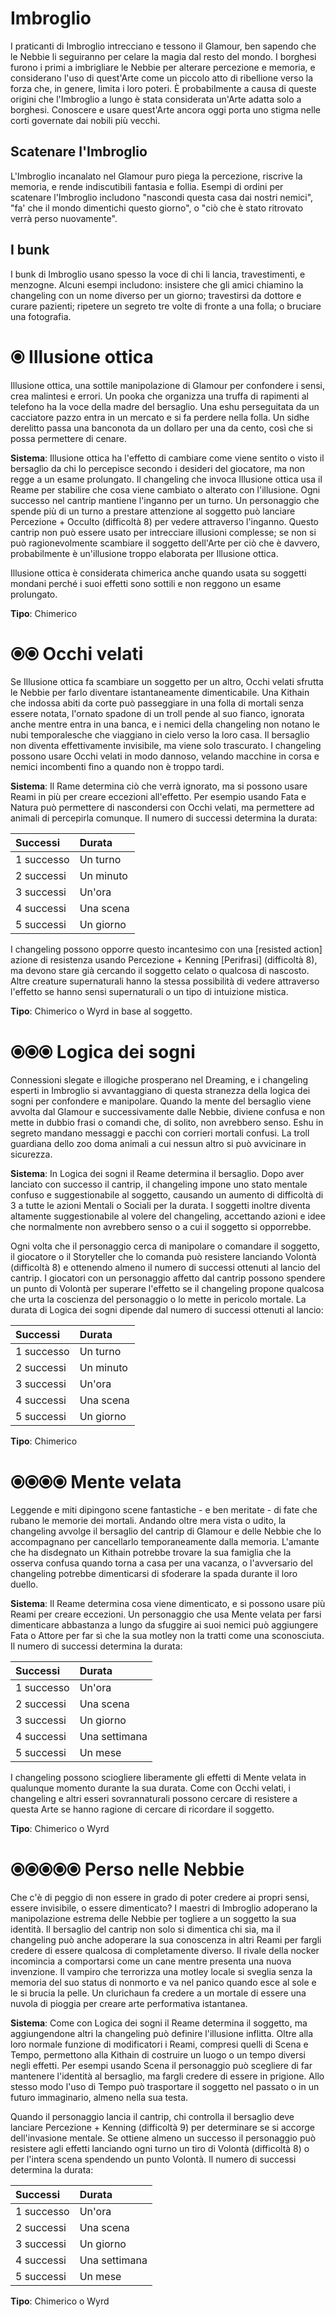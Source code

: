 # Imbroglio

I praticanti di Imbroglio intrecciano e tessono il Glamour, ben sapendo che le Nebbie li seguiranno per celare la magia dal resto del mondo. I borghesi furono i primi a imbrigliare le Nebbie per alterare percezione e memoria, e considerano l'uso di quest'Arte come un piccolo atto di ribellione verso la forza che, in genere, limita i loro poteri. È probabilmente a causa di queste origini che l'Imbroglio a lungo è stata considerata un'Arte adatta solo a borghesi. Conoscere e usare quest'Arte ancora oggi porta uno stigma nelle corti governate dai nobili più vecchi.  

## Scatenare l'Imbroglio  

L'Imbroglio incanalato nel Glamour puro piega la percezione, riscrive la memoria, e rende indiscutibili fantasia e follia. Esempi di ordini per scatenare l'Imbroglio includono "nascondi questa casa dai nostri nemici", "fa' che il mondo dimentichi questo giorno", o "ciò che è stato ritrovato verrà perso nuovamente".  

## I bunk  

I bunk di Imbroglio usano spesso la voce di chi li lancia, travestimenti, e menzogne. Alcuni esempi includono: insistere che gli amici chiamino la changeling con un nome diverso per un giorno; travestirsi da dottore e curare pazienti; ripetere un segreto tre volte di fronte a una folla; o bruciare una fotografia.  

# ⦿ Illusione ottica  

Illusione ottica, una sottile manipolazione di Glamour per confondere i sensi, crea malintesi e errori. Un pooka che organizza una truffa di rapimenti al telefono ha la voce della madre del bersaglio. Una eshu perseguitata da un cacciatore pazzo entra in un mercato e si fa perdere nella folla. Un sidhe derelitto passa una banconota da un dollaro per una da cento, così che si possa permettere di cenare.  

**Sistema**: Illusione ottica ha l'effetto di cambiare come viene sentito o visto il bersaglio da chi lo percepisce secondo i desideri del giocatore, ma non regge a un esame prolungato. Il changeling che invoca Illusione ottica usa il Reame per stabilire che cosa viene cambiato o alterato con l'illusione. Ogni successo nel cantrip mantiene l'inganno per un turno. Un personaggio che spende più di un turno a prestare attenzione al soggetto può lanciare Percezione + Occulto (difficoltà 8) per vedere attraverso l'inganno. Questo cantrip non può essere usato per intrecciare illusioni complesse; se non si può ragionevolmente scambiare il soggetto dell'Arte per ciò che è davvero, probabilmente è un'illusione troppo elaborata per Illusione ottica.  

Illusione ottica è considerata chimerica anche quando usata su soggetti mondani perché i suoi effetti sono sottili e non reggono un esame prolungato.  

**Tipo**: Chimerico  

# ⦿⦿ Occhi velati  

Se Illusione ottica fa scambiare un soggetto per un altro, Occhi velati sfrutta le Nebbie per farlo diventare istantaneamente dimenticabile. Una Kithain che indossa abiti da corte può passeggiare in una folla di mortali senza essere notata, l'ornato spadone di un troll pende al suo fianco, ignorata anche mentre entra in una banca, e i nemici della changeling non notano le nubi temporalesche che viaggiano in cielo verso la loro casa. Il bersaglio non diventa effettivamente invisibile, ma viene solo trascurato. I changeling possono usare Occhi velati in modo dannoso, velando macchine in corsa e nemici incombenti fino a quando non è troppo tardi.  

**Sistema**: Il Rame determina ciò che verrà ignorato, ma si possono usare Reami in più per creare eccezioni all'effetto. Per esempio usando Fata e Natura può permettere di nascondersi con Occhi velati, ma permettere ad animali di percepirla comunque. Il numero di successi determina la durata:  

| Successi   | Durata    |
|:-----------|:----------|
| 1 successo | Un turno  |
| 2 successi | Un minuto |
| 3 successi | Un'ora    |
| 4 successi | Una scena |
| 5 successi | Un giorno |  

I changeling possono opporre questo incantesimo con una [resisted action] azione di resistenza usando Percezione + Kenning [Perifrasi]  (difficoltà 8), ma devono stare già cercando il soggetto celato o qualcosa di nascosto. Altre creature supernaturali hanno la stessa possibilità di vedere attraverso l'effetto se hanno sensi supernaturali o un tipo di intuizione mistica.  

**Tipo**: Chimerico o Wyrd in base al soggetto.  

# ⦿⦿⦿ Logica dei sogni  

Connessioni slegate e illogiche prosperano nel Dreaming, e i changeling esperti in Imbroglio si avvantaggiano di questa stranezza della logica dei sogni per confondere e manipolare. Quando la mente del bersaglio viene avvolta dal Glamour e successivamente dalle Nebbie, diviene confusa e non mette in dubbio frasi o comandi che, di solito, non avrebbero senso. Eshu in segreto mandano messaggi e pacchi con corrieri mortali confusi. La troll guardiana dello zoo doma animali a cui nessun altro si può avvicinare in sicurezza.  

**Sistema**: In Logica dei sogni il Reame determina il bersaglio. Dopo aver lanciato con successo il cantrip, il changeling impone uno stato mentale confuso e suggestionabile al soggetto, causando un aumento di difficoltà di 3 a tutte le azioni Mentali o Sociali per la durata. I soggetti inoltre diventa altamente suggestionabile al volere del changeling, accettando azioni e idee che normalmente non avrebbero senso o a cui il soggetto si opporrebbe.  

Ogni volta che il personaggio cerca di manipolare o comandare il soggetto, il giocatore o il Storyteller che lo comanda può resistere lanciando Volontà (difficoltà 8) e ottenendo almeno il numero di successi ottenuti al lancio del cantrip. I giocatori con un personaggio affetto dal cantrip possono spendere un punto di Volontà per superare l'effetto se il changeling propone qualcosa che urta la coscienza del personaggio o lo mette in pericolo mortale. La durata di Logica dei sogni dipende dal numero di successi ottenuti al lancio:  

| Successi   | Durata    |
|:-----------|:----------|
| 1 successo | Un turno  |
| 2 successi | Un minuto |
| 3 successi | Un'ora    |
| 4 successi | Una scena |
| 5 successi | Un giorno |  

**Tipo**: Chimerico  

# ⦿⦿⦿⦿ Mente velata  

Leggende e miti dipingono scene fantastiche - e ben meritate - di fate che rubano le memorie dei mortali. Andando oltre mera vista o udito, la changeling avvolge il bersaglio del cantrip di Glamour e delle Nebbie che lo accompagnano per cancellarlo temporaneamente dalla memoria. L'amante che ha disdegnato un Kithain potrebbe trovare la sua famiglia che la osserva confusa quando torna a casa per una vacanza, o l'avversario del changeling potrebbe dimenticarsi di sfoderare la spada durante il loro duello.  

**Sistema**: Il Reame determina cosa viene dimenticato, e si possono usare più Reami per creare eccezioni. Un personaggio che usa Mente velata per farsi dimenticare abbastanza a lungo da sfuggire ai suoi nemici può aggiungere Fata o Attore per far sì che la sua motley non la tratti come una sconosciuta. Il numero di successi determina la durata: 

| Successi   | Durata        |
|:-----------|:--------------|
| 1 successo | Un'ora        |
| 2 successi | Una scena     |
| 3 successi | Un giorno     |
| 4 successi | Una settimana |
| 5 successi | Un mese       |  

I changeling possono sciogliere liberamente gli effetti di Mente velata in qualunque momento durante la sua durata. Come con Occhi velati, i changeling e altri esseri sovrannaturali possono cercare di resistere a questa Arte se hanno ragione di cercare di ricordare il soggetto.  

**Tipo**: Chimerico o Wyrd

# ⦿⦿⦿⦿⦿ Perso nelle Nebbie

Che c'è di peggio di non essere in grado di poter credere ai propri sensi, essere invisibile, o essere dimenticato? I maestri di Imbroglio adoperano la manipolazione estrema delle Nebbie per togliere a un soggetto la sua identità. Il bersaglio del cantrip non solo si dimentica chi sia, ma il changeling può anche adoperare la sua conoscenza in altri Reami per fargli credere di essere qualcosa di completamente diverso. Il rivale della nocker incomincia a comportarsi come un cane mentre presenta una nuova invenzione. Il vampiro che terrorizza una motley locale si sveglia senza la memoria del suo status di nonmorto e va nel panico quando esce al sole e le si brucia la pelle. Un clurichaun fa credere a un mortale di essere una nuvola di pioggia per creare arte performativa istantanea.  

**Sistema**: Come con Logica dei sogni il Reame determina il soggetto, ma aggiungendone altri la changeling può definire l'illusione inflitta. Oltre alla loro normale funzione di modificatori i Reami, compresi quelli di Scena e Tempo, permettono alla Kithain di costruire un luogo o un tempo diversi negli effetti. Per esempi usando Scena il personaggio può scegliere di far mantenere l'identità al bersaglio, ma fargli credere di essere in prigione. Allo stesso modo l'uso di Tempo può trasportare il soggetto nel passato o in un futuro immaginario, almeno nella sua testa.  

Quando il personaggio lancia il cantrip, chi controlla il bersaglio deve lanciare Percezione + Kenning (difficoltà 9) per determinare se si accorge dell'invasione mentale. Se ottiene almeno un successo il personaggio può resistere agli effetti lanciando ogni turno un tiro di Volontà (difficoltà 8) o per l'intera scena spendendo un punto Volontà. Il numero di successi determina la durata:  

| Successi   | Durata        |
|:-----------|:--------------|
| 1 successo | Un'ora        |
| 2 successi | Una scena     |
| 3 successi | Un giorno     |
| 4 successi | Una settimana |
| 5 successi | Un mese       |  

**Tipo**: Chimerico o Wyrd
